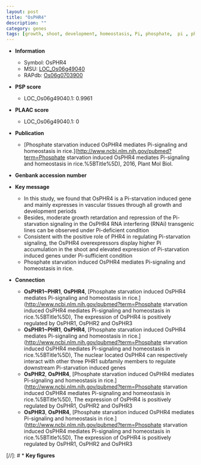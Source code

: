 ```yaml
---
layout: post
title: "OsPHR4"
description: ""
category: genes
tags: [growth, shoot, development, homeostasis, Pi, phosphate,  pi , phosphate starvation]
---
```


* **Information**  
    + Symbol: OsPHR4  
    + MSU: [LOC_Os06g49040](http://rice.plantbiology.msu.edu/cgi-bin/ORF_infopage.cgi?orf=LOC_Os06g49040)  
    + RAPdb: [Os06g0703900](http://rapdb.dna.affrc.go.jp/viewer/gbrowse_details/irgsp1?name=Os06g0703900)  

* **PSP score**  
    + LOC_Os06g49040.1: 0.9961 

* **PLAAC score**  
    + LOC_Os06g49040.1: 0 

* **Publication**  
    + [Phosphate starvation induced OsPHR4 mediates Pi-signaling and homeostasis in rice.](http://www.ncbi.nlm.nih.gov/pubmed?term=Phosphate starvation induced OsPHR4 mediates Pi-signaling and homeostasis in rice.%5BTitle%5D), 2016, Plant Mol Biol.

* **Genbank accession number**  

* **Key message**  
    + In this study, we found that OsPHR4 is a Pi-starvation induced gene and mainly expresses in vascular tissues through all growth and development periods
    + Besides, moderate growth retardation and repression of the Pi-starvation signaling in the OsPHR4 RNA interfering (RNAi) transgenic lines can be observed under Pi-deficient condition
    + Consistent with the positive role of PHR4 in regulating Pi-starvation signaling, the OsPHR4 overexpressors display higher Pi accumulation in the shoot and elevated expression of Pi-starvation induced genes under Pi-sufficient condition
    + Phosphate starvation induced OsPHR4 mediates Pi-signaling and homeostasis in rice.

* **Connection**  
    + __OsPHR1~PHR1__, __OsPHR4__, [Phosphate starvation induced OsPHR4 mediates Pi-signaling and homeostasis in rice.](http://www.ncbi.nlm.nih.gov/pubmed?term=Phosphate starvation induced OsPHR4 mediates Pi-signaling and homeostasis in rice.%5BTitle%5D), The expression of OsPHR4 is positively regulated by OsPHR1, OsPHR2 and OsPHR3
    + __OsPHR1~PHR1__, __OsPHR4__, [Phosphate starvation induced OsPHR4 mediates Pi-signaling and homeostasis in rice.](http://www.ncbi.nlm.nih.gov/pubmed?term=Phosphate starvation induced OsPHR4 mediates Pi-signaling and homeostasis in rice.%5BTitle%5D), The nuclear located OsPHR4 can respectively interact with other three PHR1 subfamily members to regulate downstream Pi-starvation induced genes
    + __OsPHR2__, __OsPHR4__, [Phosphate starvation induced OsPHR4 mediates Pi-signaling and homeostasis in rice.](http://www.ncbi.nlm.nih.gov/pubmed?term=Phosphate starvation induced OsPHR4 mediates Pi-signaling and homeostasis in rice.%5BTitle%5D), The expression of OsPHR4 is positively regulated by OsPHR1, OsPHR2 and OsPHR3
    + __OsPHR3__, __OsPHR4__, [Phosphate starvation induced OsPHR4 mediates Pi-signaling and homeostasis in rice.](http://www.ncbi.nlm.nih.gov/pubmed?term=Phosphate starvation induced OsPHR4 mediates Pi-signaling and homeostasis in rice.%5BTitle%5D), The expression of OsPHR4 is positively regulated by OsPHR1, OsPHR2 and OsPHR3

[//]: # * **Key figures**  


